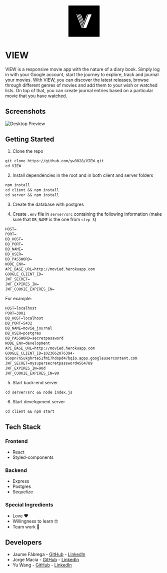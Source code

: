 <p align="center">
  <img width="100px" src="client/public/favicon.png" />
</p>

# VIEW

VIEW is a responsive movie app with the nature of a diary book. Simply log in with your Google account, start the journey to explore, track and journal your movies. With VIEW, you can discover the latest releases, browse through different genres of movies and add them to your wish or watched lists. On top of that, you can create journal entries based on a particular movie that you have watched. 

## Screenshots
![Desktop Preview](https://media.giphy.com/media/aSPAd49VM9SepILAPR/giphy.gif)

## Getting Started
1. Clone the repo

```
git clone https://github.com/yw3028/VIEW.git
cd VIEW
```

2. Install dependencies in the root and in both client and server folders
```
npm install
cd client && npm install
cd server && npm install
```

3. Create the database with postgres

4. Create `.env` file in `server/src` containing the following information (make sure that `DB_NAME` is the one from `step 3`)
```
HOST=
PORT=
DB_HOST=
DB_PORT=
DB_NAME=
DB_USER=
DB_PASSWORD=
NODE_ENV=
API_BASE_URL=http://movied.herokuapp.com
GOOGLE_CLIENT_ID=
JWT_SECRET=
JWT_EXPIRES_IN=
JWT_COOKIE_EXPIRES_IN=
```

For example:
```
HOST=localhost
PORT=3001
DB_HOST=localhost
DB_PORT=5432
DB_NAME=movie_journal
DB_USER=postgres
DB_PASSWORD=secretpassword
NODE_ENV=development
API_BASE_URL=http://movied.herokuapp.com
GOOGLE_CLIENT_ID=1023662076394-95opn7n5ukghrte51fmi7hdopd47bqio.apps.googleusercontent.com
JWT_SECRET=mysupersecretpassword4564789
JWT_EXPIRES_IN=90d
JWT_COOKIE_EXPIRES_IN=90
```

5. Start back-end server
```
cd server/src && node index.js
```

6. Start development server
```
cd client && npm start
```

## Tech Stack
### Frontend
* React 
* Styled-components


### Backend
* Express
* Postgres
* Sequelize

### Special Ingredients
* Love ❤️
* Willingness to learn 🤓
* Team work 🙌

## Developers
* Jaume Fàbrega - [GitHub](https://github.com/jaumefapa) - [LinkedIn](https://www.linkedin.com/in/jaume-fabrega/)
* Jorge Macia - [GitHub](https://github.com/jmaciaa) - [LinkedIn](https://www.linkedin.com/in/jmaciasalord/)
* Yu Wang - [GitHub](https://github.com/yw3028) - [LinkedIn](https://www.linkedin.com/in/wang-y/)


